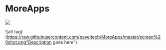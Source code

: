 # MoreApps

[![](https://jitpack.io/v/paveltech/MoreApps.svg)](https://jitpack.io/#paveltech/MoreApps)


![alt tag](https://raw.githubusercontent.com/paveltech/MoreApps/master/screen%20shot.png"Description goes here")
